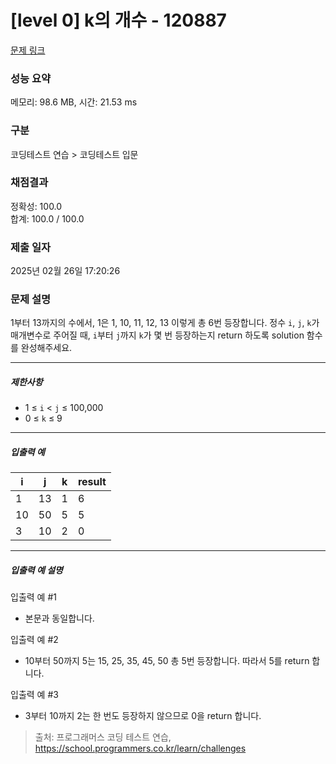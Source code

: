 # [level 0] k의 개수 - 120887 

[문제 링크](https://school.programmers.co.kr/learn/courses/30/lessons/120887) 

### 성능 요약

메모리: 98.6 MB, 시간: 21.53 ms

### 구분

코딩테스트 연습 > 코딩테스트 입문

### 채점결과

정확성: 100.0<br/>합계: 100.0 / 100.0

### 제출 일자

2025년 02월 26일 17:20:26

### 문제 설명

<p style="user-select: auto !important;">1부터 13까지의 수에서, 1은 1, 10, 11, 12, 13 이렇게 총 6번 등장합니다. 정수 <code style="user-select: auto !important;">i</code>, <code style="user-select: auto !important;">j</code>, <code style="user-select: auto !important;">k</code>가 매개변수로 주어질 때, <code style="user-select: auto !important;">i</code>부터 <code style="user-select: auto !important;">j</code>까지 <code style="user-select: auto !important;">k</code>가 몇 번 등장하는지 return 하도록 solution 함수를 완성해주세요.</p>

<hr style="user-select: auto !important;">

<h5 style="user-select: auto !important;">제한사항</h5>

<ul style="user-select: auto !important;">
<li style="user-select: auto !important;">1 ≤ <code style="user-select: auto !important;">i</code> &lt; <code style="user-select: auto !important;">j</code> ≤ 100,000</li>
<li style="user-select: auto !important;">0 ≤ <code style="user-select: auto !important;">k</code> ≤ 9</li>
</ul>

<hr style="user-select: auto !important;">

<h5 style="user-select: auto !important;">입출력 예</h5>
<table class="table" style="user-select: auto !important;">
        <thead style="user-select: auto !important;"><tr style="user-select: auto !important;">
<th style="user-select: auto !important;">i</th>
<th style="user-select: auto !important;">j</th>
<th style="user-select: auto !important;">k</th>
<th style="user-select: auto !important;">result</th>
</tr>
</thead>
        <tbody style="user-select: auto !important;"><tr style="user-select: auto !important;">
<td style="user-select: auto !important;">1</td>
<td style="user-select: auto !important;">13</td>
<td style="user-select: auto !important;">1</td>
<td style="user-select: auto !important;">6</td>
</tr>
<tr style="user-select: auto !important;">
<td style="user-select: auto !important;">10</td>
<td style="user-select: auto !important;">50</td>
<td style="user-select: auto !important;">5</td>
<td style="user-select: auto !important;">5</td>
</tr>
<tr style="user-select: auto !important;">
<td style="user-select: auto !important;">3</td>
<td style="user-select: auto !important;">10</td>
<td style="user-select: auto !important;">2</td>
<td style="user-select: auto !important;">0</td>
</tr>
</tbody>
      </table>
<hr style="user-select: auto !important;">

<h5 style="user-select: auto !important;">입출력 예 설명</h5>

<p style="user-select: auto !important;">입출력 예 #1</p>

<ul style="user-select: auto !important;">
<li style="user-select: auto !important;">본문과 동일합니다.</li>
</ul>

<p style="user-select: auto !important;">입출력 예 #2</p>

<ul style="user-select: auto !important;">
<li style="user-select: auto !important;">10부터 50까지 5는 15, 25, 35, 45, 50 총 5번 등장합니다. 따라서 5를 return 합니다.</li>
</ul>

<p style="user-select: auto !important;">입출력 예 #3</p>

<ul style="user-select: auto !important;">
<li style="user-select: auto !important;">3부터 10까지 2는 한 번도 등장하지 않으므로 0을 return 합니다.</li>
</ul>


> 출처: 프로그래머스 코딩 테스트 연습, https://school.programmers.co.kr/learn/challenges